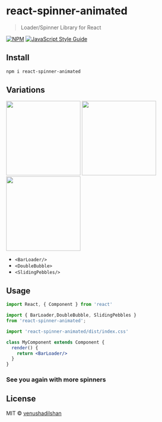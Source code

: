 # react-spinner-animated

> Loader/Spinner Library for React 

[![NPM](https://img.shields.io/npm/v/react-spinner.svg)](https://www.npmjs.com/package/react-spinner) [![JavaScript Style Guide](https://img.shields.io/badge/code_style-standard-brightgreen.svg)](https://standardjs.com)

## Install

```bash
npm i react-spinner-animated
```

## Variations

<p float="left"><img src="https://i.ibb.co/TBBxjZB/bandicam-2022-03-03-17-18-19-051.gif" width="200px" >
<img src="https://i.ibb.co/hWsh6ZD/bandicam-2022-03-03-17-17-58-138.gif" width="200px">
<img src="https://i.ibb.co/Hh87sLg/bandicam-2022-03-03-17-16-31-780.gif" width="200px">
</p>

 - `<BarLoader/>`
 - `<DoubleBubble>`
 - `<SlidingPebbles/>`


## Usage

```jsx
import React, { Component } from 'react'

import { BarLoader,DoubleBubble, SlidingPebbles } 
from 'react-spinner-animated';

import 'react-spinner-animated/dist/index.css'

class MyComponent extends Component {
  render() {
    return <BarLoader/>
  }
}
```

### See you again with more spinners

## License

MIT © [venushadilshan](https://github.com/venushadilshan)
